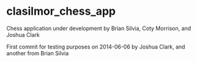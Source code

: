 clasilmor_chess_app
===================

Chess application under development by Brian Silvia, Coty Morrison, and Joshua Clark

First commit for testing purposes on 2014-06-06 by Joshua Clark, and another from Brian Silvia

